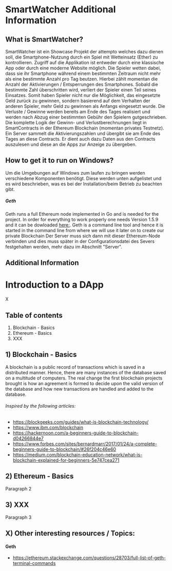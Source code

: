 # SmartWatcher Additional Information 

## What is SmartWatcher?

SmartWatcher ist ein Showcase Projekt der attempto welches dazu dienen soll, die Smartphone-Nutzung durch ein Spiel mit Wetteinsatz (Ether) zu kontrollieren. Zugriff auf die Applikation ist entweder durch eine klassische App oder durch eine moderne Website möglich. 
Die Spieler wetten dabei, dass sie ihr Smartphone während einem bestimmten Zeitraum nicht mehr als eine bestimmte Anzahl pro Tag beutzen. Hierbei zählt momentan die Anzahl der Aktivierungen / Entsperrungen des Smartphones. Sobald die bestimmte Zahl überschritten wird, verliert der Spieler einen Teil seines Einsatzes. Somit haben Spieler nicht nur die Möglichkeit, das eingesetzte Geld zurück zu gewinnen, sondern basierend auf dem Verhalten der anderen Spieler, mehr Geld zu gewinnen als Anfangs eingesetzt wurde. 
Die Verluste / Gewinne werden bereits am Ende des Tages realisiert und werden nach Abzug einer bestimmten Gebühr den Spielern gutgeschrieben. 
Die komplette Logik der Gewinn- und Verlustberechnungen liegt in SmartContracts in der Ethereum Blockchain (momentan privates Testnetz). Ein Server sammelt die Aktivierungszahlen und übergibt sie am Ende des Tages an diese Contracts. Er dient auch dazu Daten aus den Contracts auszulesen und diese an die Apps zur Anzeige zu übergeben.

## How to get it to run on Windows?

Um die Umgebungen auf Windows zum laufen zu bringen werden verschiedene Komponenten benötigt. Diese werden unten aufgelistet und es wird beschrieben, was es bei der Installation/beim Betrieb zu beachten gibt. 

##### Geth

Geth runs a full Ethereum node implemented in Go and is needed for the project. In order for everything to work properly one needs Version 1.5.9 and it can be dowloaded [here:](https://geth.ethereum.org/downloads/ "Ethereum Geth Node"). 
Geth is a command line tool and hence it is started in the command line from where we will use it later on to create our private Blockchain 
Der Server muss sich dann mit dieser Ethereum-Node verbinden und dies muss später in der Configurationsdatei des Severs festgehalten werden, mehr dazu im Abschnitt "Server". 



## Additional Information



# Introduction to a DApp 

X
## Table of contents

1) Blockchain - Basics
2) Ethereum - Basics 
3) XXX

## 1) Blockchain - Basics

A blockchain is a public record of transactions which is saved in a distributed manner. Hence, there are many instances of the database saved on a multitude of computers. The real change the first blockchain projects brought is how an agreement is formed to decide upon the valid version of the database and how new transactions are handled and added to the database. 

###### Inspired by the following articles: 
* https://blockgeeks.com/guides/what-is-blockchain-technology/
* https://www.ibm.com/blockchain
* https://hackernoon.com/a-beginners-guide-to-blockchain-d04266844e7
* https://www.forbes.com/sites/bernardmarr/2017/01/24/a-complete-beginners-guide-to-blockchain/#26f204c46e60
* https://medium.com/blockchain-education-network/what-is-blockchain-explained-for-beginners-5e747cea271

## 2) Ethereum - Basics

Paragraph 2

## 3) XXX

Paragraph 3

## X) Other interesting resources / Topics: 

#### Geth
* https://ethereum.stackexchange.com/questions/28703/full-list-of-geth-terminal-commands

